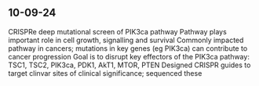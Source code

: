 ## 10-09-24

CRISPRe deep mutational screen of PIK3ca pathway 
Pathway plays important role in cell growth, signalling and survival
Commonly impacted pathway in cancers; mutations in key genes (eg PIK3ca) can contribute to cancer progression
Goal is to disrupt key effectors of the PIK3ca pathway: TSC1, TSC2, PIK3ca, PDK1, AkT1, MTOR, PTEN
Designed CRISPR guides to target clinvar sites of clinical significance; sequenced these





